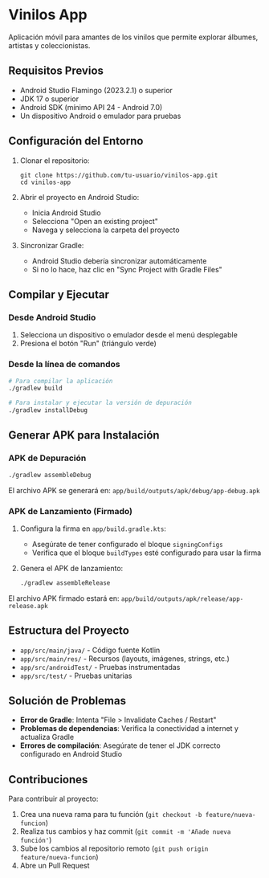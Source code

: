 # Vinilos App

Aplicación móvil para amantes de los vinilos que permite explorar álbumes, artistas y coleccionistas.

## Requisitos Previos

- Android Studio Flamingo (2023.2.1) o superior
- JDK 17 o superior
- Android SDK (mínimo API 24 - Android 7.0)
- Un dispositivo Android o emulador para pruebas

## Configuración del Entorno

1. Clonar el repositorio:

   ```
   git clone https://github.com/tu-usuario/vinilos-app.git
   cd vinilos-app
   ```

2. Abrir el proyecto en Android Studio:

   - Inicia Android Studio
   - Selecciona "Open an existing project"
   - Navega y selecciona la carpeta del proyecto

3. Sincronizar Gradle:
   - Android Studio debería sincronizar automáticamente
   - Si no lo hace, haz clic en "Sync Project with Gradle Files"

## Compilar y Ejecutar

### Desde Android Studio

1. Selecciona un dispositivo o emulador desde el menú desplegable
2. Presiona el botón "Run" (triángulo verde)

### Desde la línea de comandos

```bash
# Para compilar la aplicación
./gradlew build

# Para instalar y ejecutar la versión de depuración
./gradlew installDebug
```

## Generar APK para Instalación

### APK de Depuración

```bash
./gradlew assembleDebug
```

El archivo APK se generará en: `app/build/outputs/apk/debug/app-debug.apk`

### APK de Lanzamiento (Firmado)

1. Configura la firma en `app/build.gradle.kts`:

   - Asegúrate de tener configurado el bloque `signingConfigs`
   - Verifica que el bloque `buildTypes` esté configurado para usar la firma

2. Genera el APK de lanzamiento:
   ```bash
   ./gradlew assembleRelease
   ```

El archivo APK firmado estará en: `app/build/outputs/apk/release/app-release.apk`

## Estructura del Proyecto

- `app/src/main/java/` - Código fuente Kotlin
- `app/src/main/res/` - Recursos (layouts, imágenes, strings, etc.)
- `app/src/androidTest/` - Pruebas instrumentadas
- `app/src/test/` - Pruebas unitarias

## Solución de Problemas

- **Error de Gradle**: Intenta "File > Invalidate Caches / Restart"
- **Problemas de dependencias**: Verifica la conectividad a internet y actualiza Gradle
- **Errores de compilación**: Asegúrate de tener el JDK correcto configurado en Android Studio

## Contribuciones

Para contribuir al proyecto:

1. Crea una nueva rama para tu función (`git checkout -b feature/nueva-funcion`)
2. Realiza tus cambios y haz commit (`git commit -m 'Añade nueva función'`)
3. Sube los cambios al repositorio remoto (`git push origin feature/nueva-funcion`)
4. Abre un Pull Request
